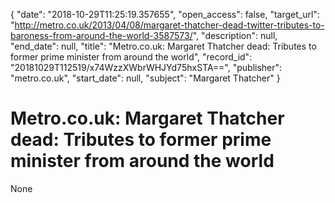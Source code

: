 {
  "date": "2018-10-29T11:25:19.357655", 
  "open_access": false, 
  "target_url": "http://metro.co.uk/2013/04/08/margaret-thatcher-dead-twitter-tributes-to-baroness-from-around-the-world-3587573/", 
  "description": null, 
  "end_date": null, 
  "title": "Metro.co.uk: Margaret Thatcher dead: Tributes to former prime minister from around the world", 
  "record_id": "20181029T112519/x74WzzXWbrWHJYd75hxSTA==", 
  "publisher": "metro.co.uk", 
  "start_date": null, 
  "subject": "Margaret Thatcher"
}

# Metro.co.uk: Margaret Thatcher dead: Tributes to former prime minister from around the world

None